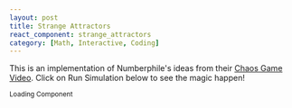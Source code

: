 ```yaml
---
layout: post
title: Strange Attractors
react_component: strange_attractors
category: [Math, Interactive, Coding]
---
```


This is an implementation of Numberphile's ideas from their [Chaos Game Video](https://www.youtube.com/watch?v=kbKtFN71Lfs). Click on Run Simulation below to see the magic happen!

<div id="plot"></div>

<div id="strange_attractors">
  <small>Loading Component</small>
</div>